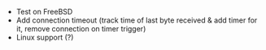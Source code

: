- Test on FreeBSD
- Add connection timeout (track time of last byte received & add timer for it, remove connection on timer trigger)
- Linux support (?)
